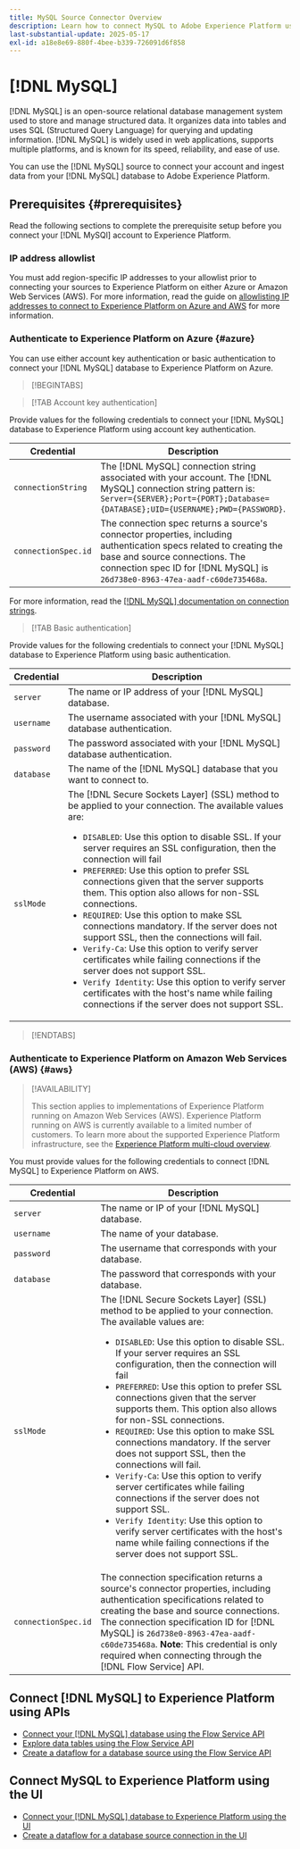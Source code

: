 ```yaml
---
title: MySQL Source Connector Overview
description: Learn how to connect MySQL to Adobe Experience Platform using APIs or the user interface.
last-substantial-update: 2025-05-17
exl-id: a18e8e69-880f-4bee-b339-726091d6f858
---
```

# [!DNL MySQL]

[!DNL MySQL] is an open-source relational database management system used to store and manage structured data. It organizes data into tables and uses SQL (Structured Query Language) for querying and updating information. [!DNL MySQL] is widely used in web applications, supports multiple platforms, and is known for its speed, reliability, and ease of use.

You can use the [!DNL MySQL] source to connect your account and ingest data from your [!DNL MySQL] database to Adobe Experience Platform.

## Prerequisites {#prerequisites}

Read the following sections to complete the prerequisite setup before you connect your [!DNL MySQl] account to Experience Platform.

### IP address allowlist 

You must add region-specific IP addresses to your allowlist prior to connecting your sources to Experience Platform on either Azure or Amazon Web Services (AWS). For more information, read the guide on [allowlisting IP addresses to connect to Experience Platform on Azure and AWS](../../ip-address-allow-list.md) for more information.

### Authenticate to Experience Platform on Azure {#azure}

You can use either account key authentication or basic authentication to connect your [!DNL MySQL] database to Experience Platform on Azure.

>[!BEGINTABS]

>[!TAB Account key authentication]

Provide values for the following credentials to connect your [!DNL MySQL] database to Experience Platform using account key authentication.

| Credential | Description |
| --- | --- |
| `connectionString` | The [!DNL MySQL] connection string associated with your account. The [!DNL MySQL] connection string pattern is: `Server={SERVER};Port={PORT};Database={DATABASE};UID={USERNAME};PWD={PASSWORD}`. |
| `connectionSpec.id` | The connection spec returns a source's connector properties, including authentication specs related to creating the base and source connections. The connection spec ID for [!DNL MySQL] is `26d738e0-8963-47ea-aadf-c60de735468a`. |

For more information, read the [[!DNL MySQL] documentation on connection strings](https://dev.mysql.com/doc/connector-net/en/connector-net-connections-string.html).

>[!TAB Basic authentication]

Provide values for the following credentials to connect your [!DNL MySQL] database to Experience Platform using basic authentication.

| Credential | Description |
| --- | --- |
| `server` | The name or IP address of your [!DNL MySQL] database. |
| `username` | The username associated with your [!DNL MySQL] database authentication. |
| `password` | The password associated with your [!DNL MySQL] database authentication. |
| `database` | The name of the [!DNL MySQL] database that you want to connect to. |
| `sslMode` | The [!DNL Secure Sockets Layer] (SSL) method to be applied to your connection. The available values are: <ul><li>`DISABLED`: Use this option to disable SSL. If your server requires an SSL configuration, then the connection will fail</li><li>`PREFERRED`: Use this option to prefer SSL connections given that the server supports them. This option also allows for non-SSL connections.</li><li>`REQUIRED`: Use this option to make SSL connections mandatory. If the server does not support SSL, then the connections will fail.</li><li>`Verify-Ca`: Use this option to verify server certificates while failing connections if the server does not support SSL.</li><li>`Verify Identity`: Use this option to verify server certificates with the host's name while failing connections if the server does not support SSL.</li></ul> |

>[!ENDTABS]

### Authenticate to Experience Platform on Amazon Web Services (AWS) {#aws}

>[!AVAILABILITY]
>
>This section applies to implementations of Experience Platform running on Amazon Web Services (AWS). Experience Platform running on AWS is currently available to a limited number of customers. To learn more about the supported Experience Platform infrastructure, see the [Experience Platform multi-cloud overview](../../../landing/multi-cloud.md).

You must provide values for the following credentials to connect [!DNL MySQL] to Experience Platform on AWS.

| Credential | Description |
| --- | --- |
| `server` | The name or IP of your [!DNL MySQL] database. |
| `username` | The name of your database. |
| `password` | The username that corresponds with your database. |
| `database` | The password that corresponds with your database. |
| `sslMode` | The [!DNL Secure Sockets Layer] (SSL) method to be applied to your connection. The available values are: <ul><li>`DISABLED`: Use this option to disable SSL. If your server requires an SSL configuration, then the connection will fail</li><li>`PREFERRED`: Use this option to prefer SSL connections given that the server supports them. This option also allows for non-SSL connections.</li><li>`REQUIRED`: Use this option to make SSL connections mandatory. If the server does not support SSL, then the connections will fail.</li><li>`Verify-Ca`: Use this option to verify server certificates while failing connections if the server does not support SSL.</li><li>`Verify Identity`: Use this option to verify server certificates with the host's name while failing connections if the server does not support SSL.</li></ul> |
| `connectionSpec.id` | The connection specification returns a source's connector properties, including authentication specifications related to creating the base and source connections. The connection specification ID for [!DNL MySQL] is `26d738e0-8963-47ea-aadf-c60de735468a`. **Note**: This credential is only required when connecting through the [!DNL Flow Service] API. |

## Connect [!DNL MySQL] to Experience Platform using APIs

- [Connect your [!DNL MySQL] database using the Flow Service API](../../tutorials/api/create/databases/mysql.md)
- [Explore data tables using the Flow Service API](../../tutorials/api/explore/tabular.md)
- [Create a dataflow for a database source using the Flow Service API](../../tutorials/api/collect/database-nosql.md)

## Connect MySQL to Experience Platform using the UI

- [Connect your [!DNL MySQL] database to Experience Platform using the UI](../../tutorials/ui/create/databases/mysql.md)
- [Create a dataflow for a database source connection in the UI](../../tutorials/ui/dataflow/databases.md)
